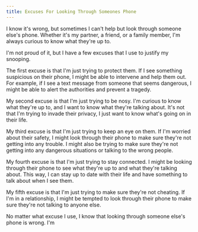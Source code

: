```yaml
---
title: Excuses For Looking Through Someones Phone
---
```


I know it's wrong, but sometimes I can't help but look through someone else's phone. Whether it's my partner, a friend, or a family member, I'm always curious to know what they're up to. 

I'm not proud of it, but I have a few excuses that I use to justify my snooping. 

The first excuse is that I'm just trying to protect them. If I see something suspicious on their phone, I might be able to intervene and help them out. For example, if I see a text message from someone that seems dangerous, I might be able to alert the authorities and prevent a tragedy. 

My second excuse is that I'm just trying to be nosy. I'm curious to know what they're up to, and I want to know what they're talking about. It's not that I'm trying to invade their privacy, I just want to know what's going on in their life. 

My third excuse is that I'm just trying to keep an eye on them. If I'm worried about their safety, I might look through their phone to make sure they're not getting into any trouble. I might also be trying to make sure they're not getting into any dangerous situations or talking to the wrong people. 

My fourth excuse is that I'm just trying to stay connected. I might be looking through their phone to see what they're up to and what they're talking about. This way, I can stay up to date with their life and have something to talk about when I see them. 

My fifth excuse is that I'm just trying to make sure they're not cheating. If I'm in a relationship, I might be tempted to look through their phone to make sure they're not talking to anyone else. 

No matter what excuse I use, I know that looking through someone else's phone is wrong. I'm